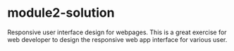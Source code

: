 # module2-solution
Responsive user interface design for webpages. This is a great exercise for web developer to design the responsive web app interface for various user. 
